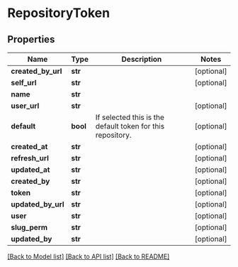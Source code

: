 # RepositoryToken

## Properties
Name | Type | Description | Notes
------------ | ------------- | ------------- | -------------
**created_by_url** | **str** |  | [optional] 
**self_url** | **str** |  | [optional] 
**name** | **str** |  | 
**user_url** | **str** |  | [optional] 
**default** | **bool** | If selected this is the default token for this repository. | [optional] 
**created_at** | **str** |  | [optional] 
**refresh_url** | **str** |  | [optional] 
**updated_at** | **str** |  | [optional] 
**created_by** | **str** |  | [optional] 
**token** | **str** |  | [optional] 
**updated_by_url** | **str** |  | [optional] 
**user** | **str** |  | [optional] 
**slug_perm** | **str** |  | [optional] 
**updated_by** | **str** |  | [optional] 

[[Back to Model list]](../README.md#documentation-for-models) [[Back to API list]](../README.md#documentation-for-api-endpoints) [[Back to README]](../README.md)


